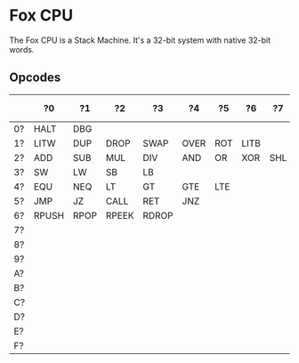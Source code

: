 # Fox CPU

The Fox CPU is a Stack Machine.
It's a 32-bit system with native 32-bit words.

## Opcodes

|      | ?0    | ?1   | ?2    | ?3    | ?4   | ?5   | ?6   | ?7   | ?8   | ?9   | ?A   | ?B   | ?C   | ?D   | ?E   | ?F   |
| ---- | ----- | ---- | ----- | ----- | ---- | ---- | ---- | ---- | ---- | ---- | ---- | ---- | ---- | ---- | ---- | ---- |
| 0?   | HALT  | DBG  |       |       |      |      |      |      |      |      |      |      |      |      |      |      |
| 1?   | LITW  | DUP  | DROP  | SWAP  | OVER | ROT  | LITB |      |      |      |      |      |      |      |      |      |
| 2?   | ADD   | SUB  | MUL   | DIV   | AND  | OR   | XOR  | SHL  | SHR  | INC  | DEC  | SAR  | NOT  |      |      |      |
| 3?   | SW    | LW   | SB    | LB    |      |      |      |      |      |      |      |      |      |      |      |      |
| 4?   | EQU   | NEQ  | LT    | GT    | GTE  | LTE  |      |      |      |      |      |      |      |      |      |      |
| 5?   | JMP   | JZ   | CALL  | RET   | JNZ  |      |      |      |      |      |      |      |      |      |      |      |
| 6?   | RPUSH | RPOP | RPEEK | RDROP |      |      |      |      |      |      |      |      |      |      |      |      |
| 7?   |       |      |       |       |      |      |      |      |      |      |      |      |      |      |      |      |
| 8?   |       |      |       |       |      |      |      |      |      |      |      |      |      |      |      |      |
| 9?   |       |      |       |       |      |      |      |      |      |      |      |      |      |      |      |      |
| A?   |       |      |       |       |      |      |      |      |      |      |      |      |      |      |      |      |
| B?   |       |      |       |       |      |      |      |      |      |      |      |      |      |      |      |      |
| C?   |       |      |       |       |      |      |      |      |      |      |      |      |      |      |      |      |
| D?   |       |      |       |       |      |      |      |      |      |      |      |      |      |      |      |      |
| E?   |       |      |       |       |      |      |      |      |      |      |      |      |      |      |      |      |
| F?   |       |      |       |       |      |      |      |      |      |      |      |      |      |      |      |      |
